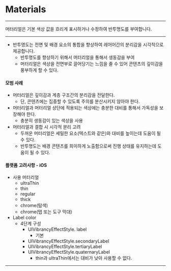 # **Materials**

---

<aside>

머터리얼은 기본 색상 값을 흐리게 표시하거나 수정하여 반투명도를 부여합니다. 

</aside>

---

- 반투명도는 전면 및 배경 요소의 통합을 향상하여 레어어간의 분리감을 시각적으로 제공합니다.
    - 반투명도를 향상하기 위해서 머터리얼을 통해서 생동감을 부여
    - 머터리얼은 색상을 전면부로 끌어당기는 느낌을 줄 수 있어 콘텐츠의 깊이감을 풍부하게 할 수 있다.

#### 모범 사례

- 머터리얼은 깊이감과 계층 구조간의 분리감을 전달한다.
    - 단, 콘텐츠에는 집중할 수 있도록 주의를 분산시키지 않아야 한다.
- 머터리얼과 머터리얼 상단에 적용되는 색상에는 충분한 대비를 통해서 가독성을 보장해야 한다.
    - 충분히 생동감이 있는 색상을 사용
- 머터리얼과 결합 시 시각적 분리 고려
    - 두꺼운 머터리얼은 세밀한 요소(텍스트와 같은)와 대비를 높이는데 도움이 될 수 있다.
    - 반투명도는 배경 콘텐츠를 희미하게 노출함으로써 진행 상태를 유지하는데 도움이 될 수 있다.

#### 플랫폼 고려사항 - iOS

- 사용 머터리얼
    - ultraThin
    - thin
    - regular
    - thick
    - chrome(탐색)
    - chrome(탭 또는 도구 막대)
- Label color
    - 4단계 구성
        - UIVibrancyEffectStyle. label
            - 기본
        - UIVibrancyEffectStyle.secondaryLabel
        - UIVibrancyEffectStyle.tertiaryLabel
        - UIVibrancyEffectStyle.quaternaryLabel
            - thin과 ultraThin에서는 대비가 낮아 사용할 수 없다.

---